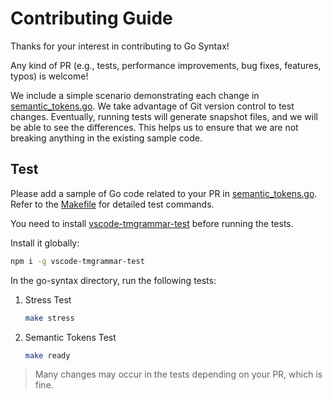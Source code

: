 # Contributing Guide

Thanks for your interest in contributing to Go Syntax!

Any kind of PR (e.g., tests, performance improvements, bug fixes, features, typos) is welcome!

We include a simple scenario demonstrating each change in [semantic_tokens.go](test/semantic_tokens.go). We take advantage of Git version control to test changes. Eventually, running tests will generate snapshot files, and we will be able to see the differences. This helps us to ensure that we are not breaking anything in the existing sample code.

## Test

Please add a sample of Go code related to your PR in [semantic_tokens.go](test/semantic_tokens.go). Refer to the [Makefile](Makefile) for detailed test commands.

You need to install [vscode-tmgrammar-test](https://www.npmjs.com/package/vscode-tmgrammar-test) before running the tests.

Install it globally:

```sh
npm i -g vscode-tmgrammar-test
```

In the go-syntax directory, run the following tests:

1. Stress Test

    ```sh
    make stress
    ```

2. Semantic Tokens Test

    ```sh
    make ready
    ```

> Many changes may occur in the tests depending on your PR, which is fine.
